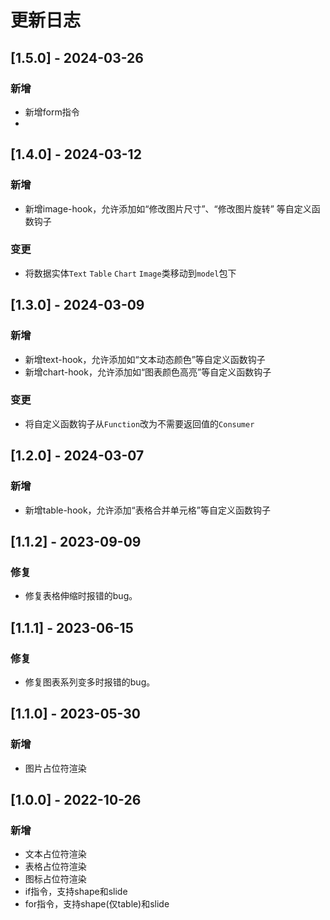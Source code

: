 # 更新日志
## [1.5.0] - 2024-03-26
### 新增
* 新增form指令
* 
## [1.4.0] - 2024-03-12
### 新增
* 新增image-hook，允许添加如“修改图片尺寸”、“修改图片旋转” 等自定义函数钩子

### 变更
* 将数据实体`Text` `Table` `Chart` `Image`类移动到`model`包下

## [1.3.0] - 2024-03-09
### 新增
* 新增text-hook，允许添加如“文本动态颜色”等自定义函数钩子
* 新增chart-hook，允许添加如“图表颜色高亮”等自定义函数钩子

### 变更
* 将自定义函数钩子从`Function`改为不需要返回值的`Consumer`

## [1.2.0] - 2024-03-07

### 新增
* 新增table-hook，允许添加“表格合并单元格”等自定义函数钩子

## [1.1.2] - 2023-09-09

### 修复
* 修复表格伸缩时报错的bug。

## [1.1.1] - 2023-06-15

### 修复
* 修复图表系列变多时报错的bug。

## [1.1.0] - 2023-05-30

### 新增
* 图片占位符渲染

## [1.0.0] - 2022-10-26

### 新增
* 文本占位符渲染
* 表格占位符渲染
* 图标占位符渲染
* if指令，支持shape和slide
* for指令，支持shape(仅table)和slide